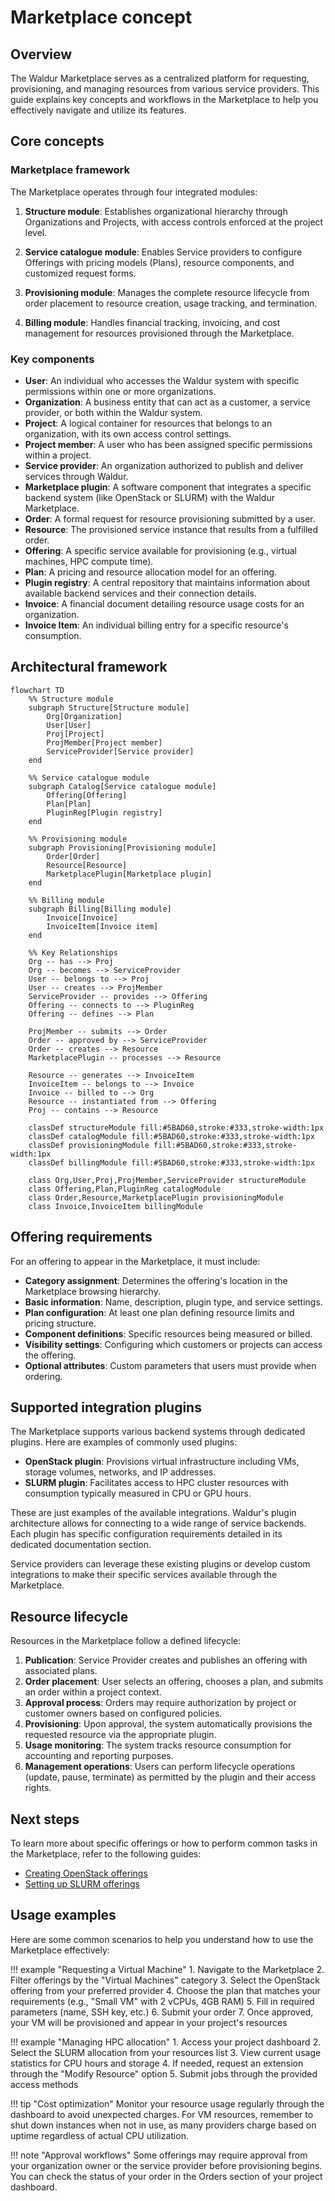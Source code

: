 # Marketplace concept

## Overview

The Waldur Marketplace serves as a centralized platform for requesting, provisioning, and managing resources from various service providers. This guide explains key concepts and workflows in the Marketplace to help you effectively navigate and utilize its features.

## Core concepts

### Marketplace framework

The Marketplace operates through four integrated modules:

1. **Structure module**: Establishes organizational hierarchy through Organizations and Projects, with access controls enforced at the project level.

2. **Service catalogue module**: Enables Service providers to configure Offerings with pricing models (Plans), resource components, and customized request forms.

3. **Provisioning module**: Manages the complete resource lifecycle from order placement to resource creation, usage tracking, and termination.

4. **Billing module**: Handles financial tracking, invoicing, and cost management for resources provisioned through the Marketplace.


### Key components

- **User**: An individual who accesses the Waldur system with specific permissions within one or more organizations.
- **Organization**: A business entity that can act as a customer, a service provider, or both within the Waldur system.
- **Project**: A logical container for resources that belongs to an organization, with its own access control settings.
- **Project member**: A user who has been assigned specific permissions within a project.
- **Service provider**: An organization authorized to publish and deliver services through Waldur.
- **Marketplace plugin**: A software component that integrates a specific backend system (like OpenStack or SLURM) with the Waldur Marketplace.
- **Order**: A formal request for resource provisioning submitted by a user.
- **Resource**: The provisioned service instance that results from a fulfilled order.
- **Offering**: A specific service available for provisioning (e.g., virtual machines, HPC compute time).
- **Plan**: A pricing and resource allocation model for an offering.
- **Plugin registry**: A central repository that maintains information about available backend services and their connection details.
- **Invoice**: A financial document detailing resource usage costs for an organization.
- **Invoice Item**: An individual billing entry for a specific resource's consumption.

## Architectural framework

```mermaid
flowchart TD
    %% Structure module
    subgraph Structure[Structure module]
        Org[Organization]
        User[User]
        Proj[Project]
        ProjMember[Project member]
        ServiceProvider[Service provider]
    end
    
    %% Service catalogue module
    subgraph Catalog[Service catalogue module]
        Offering[Offering]
        Plan[Plan]
        PluginReg[Plugin registry]
    end
    
    %% Provisioning module
    subgraph Provisioning[Provisioning module]
        Order[Order]
        Resource[Resource]
        MarketplacePlugin[Marketplace plugin]
    end
    
    %% Billing module
    subgraph Billing[Billing module]
        Invoice[Invoice]
        InvoiceItem[Invoice item]
    end
    
    %% Key Relationships
    Org -- has --> Proj
    Org -- becomes --> ServiceProvider
    User -- belongs to --> Proj
    User -- creates --> ProjMember
    ServiceProvider -- provides --> Offering
    Offering -- connects to --> PluginReg
    Offering -- defines --> Plan
    
    ProjMember -- submits --> Order
    Order -- approved by --> ServiceProvider
    Order -- creates --> Resource
    MarketplacePlugin -- processes --> Resource
    
    Resource -- generates --> InvoiceItem
    InvoiceItem -- belongs to --> Invoice
    Invoice -- billed to --> Org
    Resource -- instantiated from --> Offering
    Proj -- contains --> Resource
    
    classDef structureModule fill:#5BAD60,stroke:#333,stroke-width:1px
    classDef catalogModule fill:#5BAD60,stroke:#333,stroke-width:1px
    classDef provisioningModule fill:#5BAD60,stroke:#333,stroke-width:1px
    classDef billingModule fill:#5BAD60,stroke:#333,stroke-width:1px
    
    class Org,User,Proj,ProjMember,ServiceProvider structureModule
    class Offering,Plan,PluginReg catalogModule
    class Order,Resource,MarketplacePlugin provisioningModule
    class Invoice,InvoiceItem billingModule
```

## Offering requirements

For an offering to appear in the Marketplace, it must include:

- **Category assignment**: Determines the offering's location in the Marketplace browsing hierarchy.
- **Basic information**: Name, description, plugin type, and service settings.
- **Plan configuration**: At least one plan defining resource limits and pricing structure.
- **Component definitions**: Specific resources being measured or billed.
- **Visibility settings**: Configuring which customers or projects can access the offering.
- **Optional attributes**: Custom parameters that users must provide when ordering.

## Supported integration plugins

The Marketplace supports various backend systems through dedicated plugins. Here are examples of commonly used plugins:

- **OpenStack plugin**: Provisions virtual infrastructure including VMs, storage volumes, networks, and IP addresses.
- **SLURM plugin**: Facilitates access to HPC cluster resources with consumption typically measured in CPU or GPU hours.

These are just examples of the available integrations. Waldur's plugin architecture allows for connecting to a wide range of service backends. Each plugin has specific configuration requirements detailed in its dedicated documentation section.

Service providers can leverage these existing plugins or develop custom integrations to make their specific services available through the Marketplace.

## Resource lifecycle

Resources in the Marketplace follow a defined lifecycle:

1. **Publication**: Service Provider creates and publishes an offering with associated plans.
2. **Order placement**: User selects an offering, chooses a plan, and submits an order within a project context.
3. **Approval process**: Orders may require authorization by project or customer owners based on configured policies.
4. **Provisioning**: Upon approval, the system automatically provisions the requested resource via the appropriate plugin.
5. **Usage monitoring**: The system tracks resource consumption for accounting and reporting purposes.
6. **Management operations**: Users can perform lifecycle operations (update, pause, terminate) as permitted by the plugin and their access rights.

## Next steps

To learn more about specific offerings or how to perform common tasks in the Marketplace, refer to the following guides:

- [Creating OpenStack offerings](/../user-guide/service-provider-organization/adding-an-offering/#openstack-offering-creation)
- [Setting up SLURM offerings](/../user-guide/service-provider-organization/adding-an-offering/#slurm-offering-creation)

## Usage examples

Here are some common scenarios to help you understand how to use the Marketplace effectively:

!!! example "Requesting a Virtual Machine"
    1. Navigate to the Marketplace
    2. Filter offerings by the "Virtual Machines" category
    3. Select the OpenStack offering from your preferred provider
    4. Choose the plan that matches your requirements (e.g., "Small VM" with 2 vCPUs, 4GB RAM)
    5. Fill in required parameters (name, SSH key, etc.)
    6. Submit your order
    7. Once approved, your VM will be provisioned and appear in your project's resources

!!! example "Managing HPC allocation"
    1. Access your project dashboard
    2. Select the SLURM allocation from your resources list
    3. View current usage statistics for CPU hours and storage
    4. If needed, request an extension through the "Modify Resource" option
    5. Submit jobs through the provided access methods

!!! tip "Cost optimization"
    Monitor your resource usage regularly through the dashboard to avoid unexpected charges. For VM resources, remember to shut down instances when not in use, as many providers charge based on uptime regardless of actual CPU utilization.

!!! note "Approval workflows"
    Some offerings may require approval from your organization owner or the service provider before provisioning begins. You can check the status of your order in the Orders section of your project dashboard.